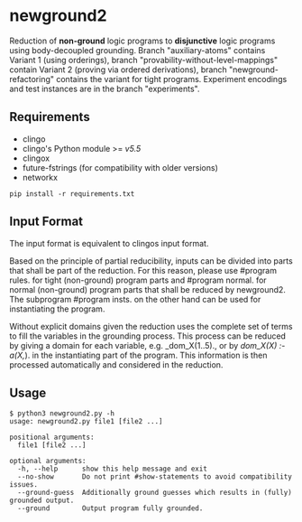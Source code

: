 # newground2
Reduction of **non-ground** logic programs to **disjunctive** logic programs using body-decoupled grounding. Branch "auxiliary-atoms" contains Variant 1 (using orderings), branch "provability-without-level-mappings" 
contain Variant 2 (proving via ordered derivations), branch "newground-refactoring" contains the variant for tight programs. Experiment encodings and test instances are in the branch "experiments".

## Requirements
* clingo 
* clingo's Python module >= *v5.5*
* clingox
* future-fstrings (for compatibility with older versions)
* networkx
```
pip install -r requirements.txt
```

## Input Format
The input format is equivalent to clingos input format.

Based on the principle of partial reducibility, inputs can be divided into parts that shall be part of the reduction. For this reason, please use #program rules. for tight (non-ground) program parts and #program normal. for normal (non-ground) program parts that shall be reduced by newground2. The subprogram #program insts. on the other hand can be used for instantiating the program.

Without explicit domains given the reduction uses the complete set of terms to fill the variables in the grounding process. This process can be reduced by giving a domain for each variable, e.g. _dom_X(1..5)., or by _dom_X(X) :- a(X,_). in the instantiating part of the program. This information is then processed automatically and considered in the reduction.
## Usage
```
$ python3 newground2.py -h
usage: newground2.py file1 [file2 ...]

positional arguments:
  file1 [file2 ...]

optional arguments:
  -h, --help      show this help message and exit
  --no-show       Do not print #show-statements to avoid compatibility issues.
  --ground-guess  Additionally ground guesses which results in (fully) grounded output.
  --ground        Output program fully grounded.
```